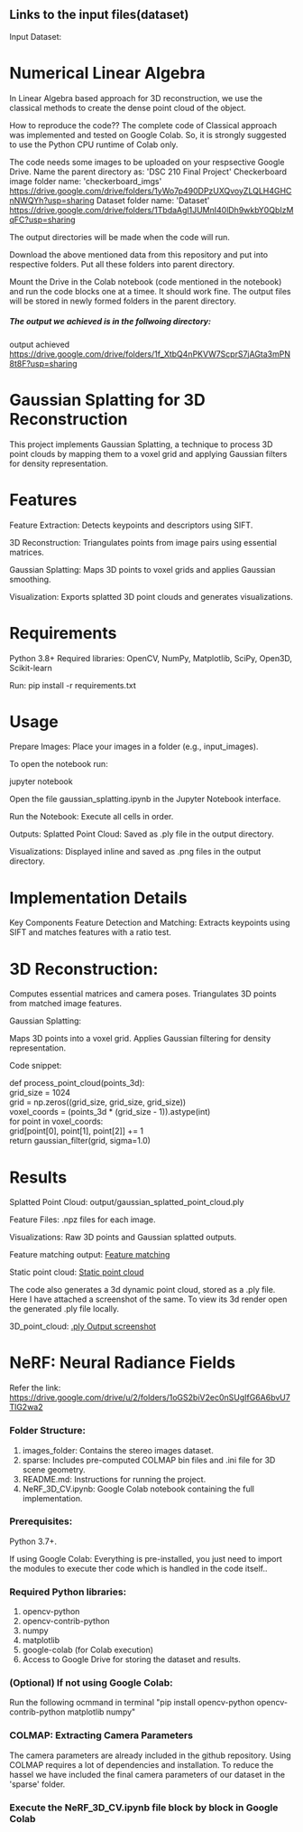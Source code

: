 ## Links to the input files(dataset)
Input Dataset:



# Numerical Linear Algebra
In Linear Algebra based approach for 3D reconstruction, we use the classical methods to create the dense point cloud of the object.

How to reproduce the code??
The complete code of Classical approach was implemented and tested on Google Colab. So, it is strongly suggested to use the Python CPU runtime of Colab only.

The code needs some images to be uploaded on your respsective Google Drive.
Name the parent directory as: 'DSC 210 Final Project'
Checkerboard image folder name: 'checkerboard_imgs' https://drive.google.com/drive/folders/1yWo7p490DPzUXQvoyZLQLH4GHCnNWQYh?usp=sharing
Dataset folder name: 'Dataset' https://drive.google.com/drive/folders/1TbdaAgl1JUMnI40lDh9wkbY0QbIzMqFC?usp=sharing

The output directories will be made when the code will run.

Download the above mentioned data from this repository and put into respective folders. Put all these folders into parent directory.

Mount the Drive in the Colab notebook (code mentioned in the notebook) and run the code blocks one at a timee. It should work fine. The output files will be stored in newly formed folders in the parent directory.

##### The output we achieved is in the follwoing directory:
output achieved https://drive.google.com/drive/folders/1f_XtbQ4nPKVW7ScprS7jAGta3mPN8t8F?usp=sharing

# Gaussian Splatting for 3D Reconstruction
This project implements Gaussian Splatting, a technique to process 3D point clouds by mapping them to a voxel grid and applying Gaussian filters for density representation.

# Features
Feature Extraction: Detects keypoints and descriptors using SIFT. 

3D Reconstruction: Triangulates points from image pairs using essential matrices.


Gaussian Splatting: Maps 3D points to voxel grids and applies Gaussian smoothing.

Visualization: Exports splatted 3D point clouds and generates visualizations.

# Requirements
Python 3.8+
Required libraries: OpenCV, NumPy, Matplotlib, SciPy, Open3D, Scikit-learn

Run: 
pip install -r requirements.txt  

# Usage
Prepare Images: Place your images in a folder (e.g., input_images).

To open the notebook run:

jupyter notebook  

Open the file gaussian_splatting.ipynb in the Jupyter Notebook interface.

Run the Notebook:
Execute all cells in order.

Outputs:
Splatted Point Cloud: Saved as .ply file in the output directory.

Visualizations: Displayed inline and saved as .png files in the output directory.

# Implementation Details
Key Components
Feature Detection and Matching:
Extracts keypoints using SIFT and matches features with a ratio test.

# 3D Reconstruction:

Computes essential matrices and camera poses. Triangulates 3D points from matched image features.

Gaussian Splatting:

Maps 3D points into a voxel grid.
Applies Gaussian filtering for density representation.

Code snippet:

def process_point_cloud(points_3d):  
        grid_size = 1024  
        grid = np.zeros((grid_size, grid_size, grid_size))  
        voxel_coords = (points_3d * (grid_size - 1)).astype(int)  
        for point in voxel_coords:  
            grid[point[0], point[1], point[2]] += 1  
        return gaussian_filter(grid, sigma=1.0)  


# Results
Splatted Point Cloud: output/gaussian_splatted_point_cloud.ply

Feature Files: .npz files for each image.

Visualizations: Raw 3D points and Gaussian splatted outputs.

Feature matching output: [Feature matching](feature_matching.png)

Static point cloud: [Static point cloud](static_point_cloud.png)

The code also generates a 3d dynamic point cloud, stored as a .ply file. Here I have attached a screenshot of the same. To view its 3d render open the generated .ply file locally.

3D_point_cloud: [.ply Output screenshot](3d_point_cloud.jpeg)


# NeRF: Neural Radiance Fields
Refer the link: https://drive.google.com/drive/u/2/folders/1oGS2biV2ec0nSUgIfG6A6bvU7TlG2wa2
### Folder Structure:
1. images_folder: Contains the stereo images dataset. 
2. sparse: Includes pre-computed COLMAP bin files and .ini file for 3D scene geometry.
3. README.md: Instructions for running the project.
4. NeRF_3D_CV.ipynb: Google Colab notebook containing the full implementation.

### Prerequisites:
Python 3.7+.

If using Google Colab: Everything is pre-installed, you just need to import the modules to execute ther code which is handled in the code itself..

### Required Python libraries:

1. opencv-python
2. opencv-contrib-python
3. numpy
4. matplotlib
5. google-colab (for Colab execution)
6. Access to Google Drive for storing the dataset and results.


### (Optional) If not using Google Colab:
Run the following ocmmand in terminal
"pip install opencv-python opencv-contrib-python matplotlib numpy"

### COLMAP: Extracting Camera Parameters
The camera parameters are already included in the github repository. Using COLMAP requires a lot of dependencies and installation. To reduce the hassel we have included the final camera parameters of our dataset in the 'sparse' folder.
    
### Execute the NeRF_3D_CV.ipynb file block by block in Google Colab
